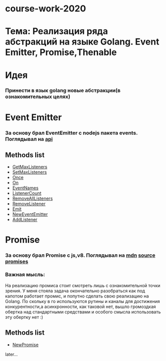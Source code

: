# course-work-2020

**<h1>Тема: Реализация ряда абстракций на языке Golang. Event Emitter, Promise,Thenable</h1>**
**<h1>Идея</h1>**

<h3>Принести в язык golang новые абстракции(в ознакомительных целях)</h3>

**<h1>Event Emitter</h1>**

<h3>За основу брал EventEmitter с nodejs пакета events. Поглядывал на <a href="https://nodejs.org/api/events.html">api</a></h3>

**<h2>Methods list</h2>**

- [GetMaxListeners](event-emitter/EVENT_EMITTER.md#h2method-getmaxlistenersh2)
- [SetMaxListeners](event-emitter/EVENT_EMITTER.md#h2method-setmaxlistenersh2)
- [Once](event-emitter/EVENT_EMITTER.md#h2method-onceh2)
- [On](event-emitter/EVENT_EMITTER.md#h2method-onh2)
- [EventNames](event-emitter/EVENT_EMITTER.md#h2method-eventnamesh2)
- [ListenerCount](event-emitter/EVENT_EMITTER.md#h2method-listenercounth2)
- [RemoveAllListeners](event-emitter/EVENT_EMITTER.md#h2method-removealllistenersh2)
- [RemoveListener](event-emitter/EVENT_EMITTER.md#h2method-removelistenerh2)
- [Emit](event-emitter/EVENT_EMITTER.md#h2method-emith2)
- [NewEventEmitter](event-emitter/EVENT_EMITTER.md#h2method-neweventemitterh2)
- [AddListener](event-emitter/EVENT_EMITTER.md#h2method-addlistenerh2)

**<h1>Promise</h1>**

<h3>За основу брал Promise с js,v8. Поглядывал на <a href="https://developer.mozilla.org/en-US/docs/Web/JavaScript/Reference/Global_Objects/Promise">mdn</a> <a href="https://chromium.googlesource.com/v8/v8/+/3.29.45/src/promise.js?autodive=0/">source</a> <a href="https://github.com/then/promise">promises</a></h3>

<h3>Важная мысль: </h3> 
<p>На реализацию промиса стоит смотреть лишь с ознакомительной точки зрения. У меня стояла задача окончательно разобраться как под капотом работает промис, и попутно сделать свою реализацию на Golang. По скольку в го используются рутины и каналы для достижения конкурентности,а асинхронности, как таковой нет, вышло громоздкая обертка над стандартными средствами и особого смысла использовать эту обертку нет :)</p>
<h2>Methods list</h2>

- [NewPromise](promise/PROMISE.md#h2method-newpromiseh2)

later...
